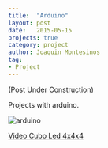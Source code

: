 ```yaml
---
title:  "Arduino"
layout: post
date:   2015-05-15
projects: true
category: project
author: Joaquin Montesinos
tag:
- Project
---
```


(Post Under Construction)

Projects with arduino. 

![arduino]({{site.baseurl}}/assets/images/posts/arduino.png)



[Video Cubo Led 4x4x4](https://www.youtube.com/watch?v=caHnzc0GriY)  



